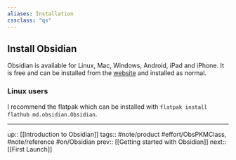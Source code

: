 ```yaml
---
aliases: Installation
cssclass: "qs"
---
```

## Install Obsidian

Obsidian is available for Linux, Mac, Windows, Android, iPad and iPhone. It is free and can be installed from the [website](https://obsidian.md) and installed as normal.

### Linux users

I recommend the flatpak which can be installed with `flatpak install flathub md.obsidian.Obsidian`.

---
up:: [[Introduction to Obsidian]]
tags:: #note/product #effort/ObsPKMClass, #note/reference #on/Obsidian 
prev:: [[Getting started with Obsidian]]
next:: [[First Launch]]
